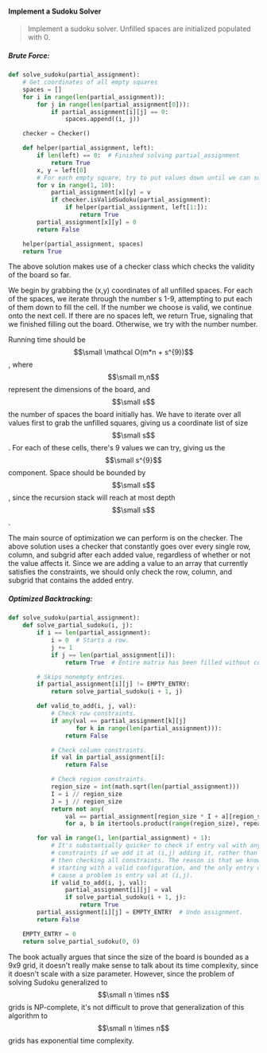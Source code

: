#### Implement a Sudoku Solver

> Implement a sudoku solver. Unfilled spaces are initialized populated with 0.

##### Brute Force:

```py
def solve_sudoku(partial_assignment):
    # Get coordinates of all empty squares
    spaces = []
    for i in range(len(partial_assignment)):
        for j in range(len(partial_assignment[0])):
            if partial_assignment[i][j] == 0:
                spaces.append((i, j))

    checker = Checker()

    def helper(partial_assignment, left):
        if len(left) == 0:  # Finished solving partial_assignment
            return True
        x, y = left[0]
        # For each empty square, try to put values down until we can solve the entire board
        for v in range(1, 10):
            partial_assignment[x][y] = v
            if checker.isValidSudoku(partial_assignment):
                if helper(partial_assignment, left[1:]):
                    return True
        partial_assignment[x][y] = 0
        return False

    helper(partial_assignment, spaces)
    return True
```

The above solution makes use of a checker class which checks the validity of the board so far.

We begin by grabbing the \(x,y\) coordinates of all unfilled spaces. For each of the spaces, we iterate through the number s 1-9, attempting to put each of them down to fill the cell. If the number we choose is valid, we continue onto the next cell. If there are no spaces left, we return True, signaling that we finished filling out the board. Otherwise, we try with the number number.

Running time should be $$\small \mathcal O(m*n + s^{9})$$, where $$\small m,n$$ represent the dimensions of the board, and $$\small s$$ the number of spaces the board initially has. We have to iterate over all values first to grab the unfilled squares, giving us a coordinate list of size $$\small s$$. For each of these cells, there's 9 values we can try, giving us the $$\small s^{9}$$ component. Space should be bounded by $$\small s$$, since the recursion stack will reach at most depth $$\small s$$.

The main source of optimization we can perform is on the checker. The above solution uses a checker that constantly goes over every single row, column, and subgrid after each added value, regardless of whether or not the value affects it. Since we are adding a value to an array that currently satisfies the constraints, we should only check the row, column, and subgrid that contains the added entry.

##### Optimized Backtracking:

```py
def solve_sudoku(partial_assignment):
    def solve_partial_sudoku(i, j):
        if i == len(partial_assignment):
            i = 0  # Starts a row.
            j += 1
            if j == len(partial_assignment[i]):
                return True  # Entire matrix has been filled without conflict.

        # Skips nonempty entries.
        if partial_assignment[i][j] != EMPTY_ENTRY:
            return solve_partial_sudoku(i + 1, j)

        def valid_to_add(i, j, val):
            # Check row constraints.
            if any(val == partial_assignment[k][j]
                   for k in range(len(partial_assignment))):
                return False

            # Check column constraints.
            if val in partial_assignment[i]:
                return False

            # Check region constraints.
            region_size = int(math.sqrt(len(partial_assignment)))
            I = i // region_size
            J = j // region_size
            return not any(
                val == partial_assignment[region_size * I + a][region_size * J + b]
                for a, b in itertools.product(range(region_size), repeat=2))

        for val in range(1, len(partial_assignment) + 1):
            # It's substantially quicker to check if entry val with any of the
            # constraints if we add it at (i,j) adding it, rather than adding it and
            # then checking all constraints. The reason is that we know we are
            # starting with a valid configuration, and the only entry which can
            # cause a problem is entry val at (i,j).
            if valid_to_add(i, j, val):
                partial_assignment[i][j] = val
                if solve_partial_sudoku(i + 1, j):
                    return True
        partial_assignment[i][j] = EMPTY_ENTRY  # Undo assignment.
        return False

    EMPTY_ENTRY = 0
    return solve_partial_sudoku(0, 0)
```

The book actually argues that since the size of the board is bounded as a 9x9 grid, it doesn't really make sense to talk about its time complexity, since it doesn't scale with a size parameter. However, since the problem of solving Sudoku generalized to $$\small n \times n$$ grids is NP-complete, it's not difficult to prove that generalization of this algorithm to $$\small n \times n$$ grids has exponential time complexity.


